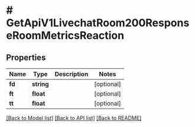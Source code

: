 # # GetApiV1LivechatRoom200ResponseRoomMetricsReaction

## Properties

Name | Type | Description | Notes
------------ | ------------- | ------------- | -------------
**fd** | **string** |  | [optional]
**ft** | **float** |  | [optional]
**tt** | **float** |  | [optional]

[[Back to Model list]](../../README.md#models) [[Back to API list]](../../README.md#endpoints) [[Back to README]](../../README.md)
